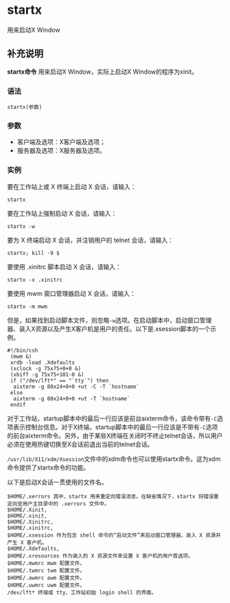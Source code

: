 startx
===

用来启动X Window

## 补充说明

**startx命令** 用来启动X Window，实际上启动X Window的程序为xinit。

###  语法

```
startx(参数)
```

###  参数

*   客户端及选项：X客户端及选项；
*   服务器及选项：X服务器及选项。

###  实例

要在工作站上或 X 终端上启动 X 会话，请输入：

```
startx
```

要在工作站上强制启动 X 会话，请输入： 

```
startx -w
```

要为 X 终端启动 X 会话，并注销用户的 telnet 会话，请输入：

```
startx; kill -9 $
```

要使用 .xinitrc 脚本启动 X 会话，请输入：

```
startx -x .xinitrc
```

要使用 mwm 窗口管理器启动 X 会话，请输入：

```
startx -m mwm
```

但是，如果找到启动脚本文件，则忽略`-w`选项。在启动脚本中，启动窗口管理器、装入X资源以及产生X客户机是用户的责任。以下是.xsession脚本的一个示例。

```
#!/bin/csh
 (mwm &)
 xrdb -load .Xdefaults
 (xclock -g 75x75+0+0 &)
 (xbiff -g 75x75+101-0 &)
 if ("/dev/lft*" == "`tty`") then
  aixterm -g 80x24+0+0 +ut -C -T `hostname`
 else
  aixterm -g 80x24+0+0 +ut -T `hostname`
 endif
```

对于工作站，startup脚本中的最后一行应该是前台aixterm命令，该命令带有`-C`选项表示控制台信息。对于X终端，startup脚本中的最后一行应该是不带有`-C`选项的前台aixterm命令。另外，由于某些X终端在关闭时不终止telnet会话，所以用户必须在使用热键切换至X会话前退出当前的telnet会话。

`/usr/lib/X11/xdm/Xsession`文件中的xdm命令也可以使用startx命令。这为xdm命令提供了startx命令的功能。

以下是启动X会话一贯使用的文件名。

```
$HOME/.xerrors 其中，startx 用来重定向错误消息。在缺省情况下，startx 将错误重定向至用户主目录中的 .xerrors 文件中。
$HOME/.Xinit,  
$HOME/.xinit,  
$HOME/.Xinitrc,  
$HOME/.xinitrc,  
$HOME/.xsession 作为包含 shell 命令的“启动文件”来启动窗口管理器、装入 X 资源并产生 X 客户机。
$HOME/.Xdefaults,  
$HOME/.xresources 作为装入的 X 资源文件来设置 X 客户机的用户首选项。
$HOME/.mwmrc mwm 配置文件。
$HOME/.twmrc twm 配置文件。
$HOME/.awmrc awm 配置文件。
$HOME/.uwmrc uwm 配置文件。
/dev/lft* 终端或 tty、工作站初始 login shell 的界面。
```


<!-- Linux命令行搜索引擎：https://jaywcjlove.github.io/linux-command/ -->